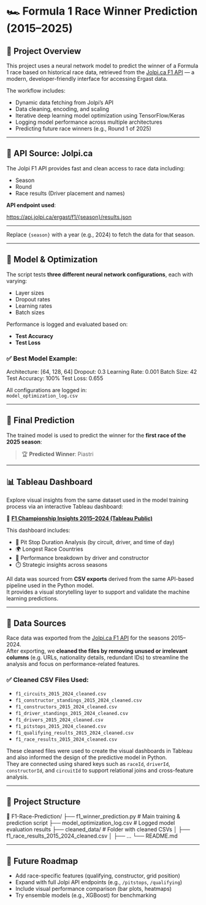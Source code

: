 # 🏎️ Formula 1 Race Winner Prediction (2015–2025)

## 📡 Project Overview  
This project uses a neural network model to predict the winner of a Formula 1 race based on historical race data, retrieved from the [Jolpi.ca F1 API](https://jolpi.ca/) — a modern, developer-friendly interface for accessing Ergast data.

The workflow includes:  
- Dynamic data fetching from Jolpi’s API  
- Data cleaning, encoding, and scaling  
- Iterative deep learning model optimization using TensorFlow/Keras  
- Logging model performance across multiple architectures  
- Predicting future race winners (e.g., Round 1 of 2025)

---

## 📡 API Source: Jolpi.ca  
The Jolpi F1 API provides fast and clean access to race data including:
- Season  
- Round  
- Race results (Driver placement and names)

**API endpoint used**:


https://api.jolpi.ca/ergast/f1/{season}/results.json


---


Replace `{season}` with a year (e.g., 2024) to fetch the data for that season.

---

## 🧠 Model & Optimization  
The script tests **three different neural network configurations**, each with varying:
- Layer sizes  
- Dropout rates  
- Learning rates  
- Batch sizes  

Performance is logged and evaluated based on:
- **Test Accuracy**  
- **Test Loss**

### ✅ Best Model Example:
Architecture: [64, 128, 64]
Dropout: 0.3
Learning Rate: 0.001
Batch Size: 42
Test Accuracy: 100%
Test Loss: 0.655


All configurations are logged in:  
`model_optimization_log.csv`

---

## 🏁 Final Prediction  
The trained model is used to predict the winner for the **first race of the 2025 season**:

> 🏆 **Predicted Winner**: Piastri

---

## 📊 Tableau Dashboard

Explore visual insights from the same dataset used in the model training process via an interactive Tableau dashboard:

🔗 **[F1 Championship Insights 2015–2024 (Tableau Public)](https://public.tableau.com/app/profile/valeria.jimenez.paz/viz/Formula12015-2024/F1ChampionshipInsights20152024)**

This dashboard includes:
- 🏁 Pit Stop Duration Analysis (by circuit, driver, and time of day)  
- 🌍 Longest Race Countries  
- 🧠 Performance breakdown by driver and constructor  
- ⏱️ Strategic insights across seasons  

All data was sourced from **CSV exports** derived from the same API-based pipeline used in the Python model.  
It provides a visual storytelling layer to support and validate the machine learning predictions.

---

## 📁 Data Sources

Race data was exported from the [Jolpi.ca F1 API](https://jolpi.ca/) for the seasons 2015–2024.  
After exporting, we **cleaned the files by removing unused or irrelevant columns** (e.g. URLs, nationality details, redundant IDs) to streamline the analysis and focus on performance-related features.

### ✅ Cleaned CSV Files Used:
- `f1_circuits_2015_2024_cleaned.csv`  
- `f1_constructor_standings_2015_2024_cleaned.csv`  
- `f1_constructors_2015_2024_cleaned.csv`  
- `f1_driver_standings_2015_2024_cleaned.csv`  
- `f1_drivers_2015_2024_cleaned.csv`  
- `f1_pitstops_2015_2024_cleaned.csv`  
- `f1_qualifying_results_2015_2024_cleaned.csv`  
- `f1_race_results_2015_2024_cleaned.csv`  

These cleaned files were used to create the visual dashboards in Tableau and also informed the design of the predictive model in Python.  
They are connected using shared keys such as `raceId`, `driverId`, `constructorId`, and `circuitId` to support relational joins and cross-feature analysis.

---

## 📂 Project Structure

📁 F1-Race-Prediction/ ├── f1_winner_prediction.py # Main training & prediction script
├── model_optimization_log.csv # Logged model evaluation results
├── cleaned_data/ # Folder with cleaned CSVs
│ ├── f1_race_results_2015_2024_cleaned.csv
│ ├── ... └── README.md

---

## 🚀 Future Roadmap
- Add race-specific features (qualifying, constructor, grid position)  
- Expand with full Jolpi API endpoints (e.g., `/pitstops`, `/qualifying`)  
- Include visual performance comparison (bar plots, heatmaps)  
- Try ensemble models (e.g., XGBoost) for benchmarking  
